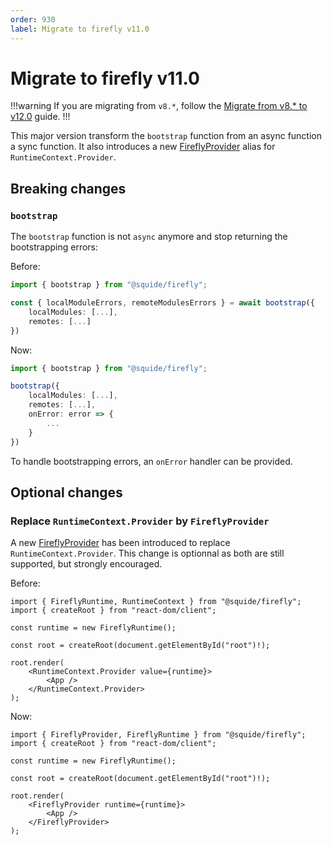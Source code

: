 ```yaml
---
order: 930
label: Migrate to firefly v11.0
---
```


# Migrate to firefly v11.0

!!!warning
If you are migrating from `v8.*`, follow the [Migrate from v8.* to v12.0](./migrate-from-v8-to-v12.0.md) guide.
!!!

This major version transform the `bootstrap` function from an async function a sync function. It also introduces a new [FireflyProvider](../reference/runtime/FireflyProvider.md) alias for `RuntimeContext.Provider`.

## Breaking changes

### `bootstrap`

The `bootstrap` function is not `async` anymore and stop returning the bootstrapping errors:

Before:

```ts
import { bootstrap } from "@squide/firefly";

const { localModuleErrors, remoteModulesErrors } = await bootstrap({
    localModules: [...],
    remotes: [...]
})
```

Now:

```ts
import { bootstrap } from "@squide/firefly";

bootstrap({
    localModules: [...],
    remotes: [...],
    onError: error => {
        ...
    } 
})
```

To handle bootstrapping errors, an `onError` handler can be provided.

## Optional changes

### Replace `RuntimeContext.Provider` by `FireflyProvider`

A new [FireflyProvider](../reference/runtime/FireflyProvider.md) has been introduced to replace `RuntimeContext.Provider`. This change is optionnal as both are still supported, but strongly encouraged.

Before:

```tsx
import { FireflyRuntime, RuntimeContext } from "@squide/firefly";
import { createRoot } from "react-dom/client";

const runtime = new FireflyRuntime();

const root = createRoot(document.getElementById("root")!);

root.render(
    <RuntimeContext.Provider value={runtime}>
        <App />
    </RuntimeContext.Provider>
);
```

Now:

```tsx
import { FireflyProvider, FireflyRuntime } from "@squide/firefly";
import { createRoot } from "react-dom/client";

const runtime = new FireflyRuntime();

const root = createRoot(document.getElementById("root")!);

root.render(
    <FireflyProvider runtime={runtime}>
        <App />
    </FireflyProvider>
);
```
